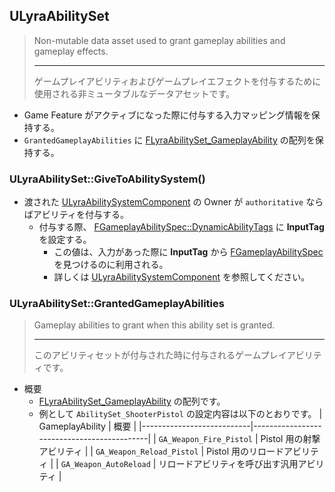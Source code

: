## ULyraAbilitySet

> Non-mutable data asset used to grant gameplay abilities and gameplay effects.  
> 
> ----
> ゲームプレイアビリティおよびゲームプレイエフェクトを付与するために使用される非ミュータブルなデータアセットです。  

* Game Feature がアクティブになった際に付与する入力マッピング情報を保持する。
* `GrantedGameplayAbilities` に [FLyraAbilitySet_GameplayAbility] の配列を保持する。


### ULyraAbilitySet::GiveToAbilitySystem()

* 渡された [ULyraAbilitySystemComponent] の Owner が `authoritative` ならばアビリティを付与する。
	* 付与する際、 [FGameplayAbilitySpec::DynamicAbilityTags] に **InputTag** を設定する。
		* この値は、入力があった際に **InputTag** から [FGameplayAbilitySpec] を見つけるのに利用される。
		* 詳しくは [ULyraAbilitySystemComponent] を参照してください。

### ULyraAbilitySet::GrantedGameplayAbilities

> Gameplay abilities to grant when this ability set is granted.  
> 
> ----
> このアビリティセットが付与された時に付与されるゲームプレイアビリティです。  

* 概要
	* [FLyraAbilitySet_GameplayAbility] の配列です。
	* 例として `AbilitySet_ShooterPistol` の設定内容は以下のとおりです。
		| GameplayAbility           | 概要                                       |
		|---------------------------|--------------------------------------------|
		| `GA_Weapon_Fire_Pistol`   | Pistol 用の射撃アビリティ                  |
		| `GA_Weapon_Reload_Pistol` | Pistol 用のリロードアビリティ              |
		| `GA_Weapon_AutoReload`    | リロードアビリティを呼び出す汎用アビリティ |



<!--- ページ内のリンク --->

<!--- 自前の画像へのリンク --->

<!--- generated --->
[FLyraAbilitySet_GameplayAbility]: ../../Lyra/GameplayAbility/FLyraAbilitySet_GameplayAbility.md#flyraabilityset_gameplayability
[ULyraAbilitySystemComponent]: ../../Lyra/GameplayAbility/ULyraAbilitySystemComponent.md#ulyraabilitysystemcomponent
[FGameplayAbilitySpec]: ../../UE/GameplayAbility/FGameplayAbilitySpec.md#fgameplayabilityspec
[FGameplayAbilitySpec::DynamicAbilityTags]: ../../UE/GameplayAbility/FGameplayAbilitySpec.md#fgameplayabilityspecdynamicabilitytags

